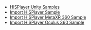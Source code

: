 - [HISPlayer Unity Samples](/introduction.md)
- [Import HISPlayer Sample](/hisplayer-sample.md)
- [Import HISPlayer MetaXR 360 Sample](/hisplayer-metaxr-360-sample.md)
- [Import HISPlayer Oculus 360 Sample](/hisplayer-oculus-360-sample.md)
  
